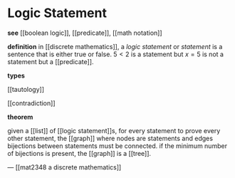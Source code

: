 # Logic Statement

**see** [[boolean logic]], [[predicate]], [[math notation]]

**definition** in [[discrete mathematics]], a _logic statement_ or _statement_ is a sentence that is either true or false. $5 < 2$ is a statement but $x = 5$ is not a statement but a [[predicate]].

**types**

[[tautology]]

[[contradiction]]

**theorem**

given a [[list]] of [[logic statement]]s, for every statement to prove every other statement, the [[graph]] where nodes are statements and edges bijections between statements must be connected. if the minimum number of bijections is present, the [[graph]] is a [[tree]].

&mdash; [[mat2348 a discrete mathematics]]
